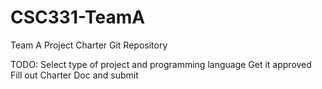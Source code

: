 # CSC331-TeamA
Team A Project Charter Git Repository


TODO:
Select type of project and programming language
Get it approved
Fill out Charter Doc and submit
